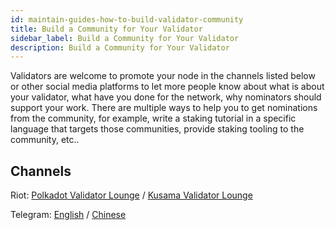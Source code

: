 ```yaml
---
id: maintain-guides-how-to-build-validator-community
title: Build a Community for Your Validator
sidebar_label: Build a Community for Your Validator
description: Build a Community for Your Validator
---
```


Validators are welcome to promote your node in the channels listed below or other social media platforms to let more people know about what is about your validator, what have you done for the network, why nominators should support your work. There are multiple ways to help you to get nominations from the community, for example, write a staking tutorial in a specific language that targets those communities, provide staking tooling to the community, etc..

## Channels

Riot: [Polkadot Validator Lounge](https://riot.im/app/#/room/#polkadot-validator-lounge:matrix.org) / [Kusama Validator Lounge](https://riot.im/app/#/room/!LhjZccBOqFNYKLdmbb:polkadot.builders?via=matrix.parity.io&via=matrix.org&via=web3.foundation)

Telegram: [English](https://t.me/PolkadotOfficial) / [Chinese](https://t.me/polkadotChi)

 